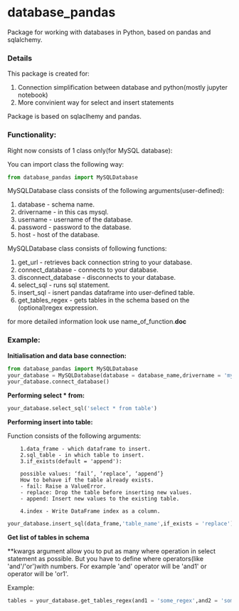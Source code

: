 # database_pandas
Package for working with databases in Python, based on pandas and sqlalchemy.

### Details
This package is created for:
1. Connection simplification between database and python(mostly jupyter notebook)
2. More convinient way for select and insert statements

Package is based on sqlaclhemy and pandas.

### Functionality: 

Right now consists of 1 class only(for MySQL database):

You can import class the following way: 
```python
from database_pandas import MySQLDatabase
```

MySQLDatabase class consists of the following arguments(user-defined):
1. database - schema name.
2. drivername - in this cas mysql.
3. username - username of the database.
4. password - password to the database.
5. host - host of the database.

MySQLDatabase class consists of following functions:
1. get_url - retrieves back connection string to your database.
2. connect_database - connects to your database.
3. disconnect_database - disconnects to your database.
4. select_sql - runs sql statement.
5. insert_sql - isnert pandas dataframe into user-defined table.
6. get_tables_regex - gets tables in the schema based on the (optional)regex expression.

for more detailed information look use name_of_function.__doc__


### Example:

**Initialisation and data base connection:**

```python
from database_pandas import MySQLDatabase
your_database = MySQLDatabase(database = database_name,drivername = 'mysql',username = db_username,password = db_password,host = db_host)
your_database.connect_database()
```

**Performing select * from:**
```python
your_database.select_sql('select * from table')
```

**Performing insert into table:**

Function consists of the following arguments:
        
        1.data_frame - which dataframe to insert.
        2.sql_table - in which table to insert.
        3.if_exists(default = 'append'):
        
        possible values: ‘fail’, ‘replace’, ‘append’}
        How to behave if the table already exists.
        - fail: Raise a ValueError.
        - replace: Drop the table before inserting new values.
        - append: Insert new values to the existing table.

        4.index - Write DataFrame index as a column. 

```python
your_database.insert_sql(data_frame,'table_name',if_exists = 'replace')
```

**Get list of tables in schema**

**kwargs argument allow you to put as many where operation in select statement as possible.
But you have to define where operators(like 'and'/'or')with numbers. For example 'and' operator will be 'and1' or operator will
be 'or1'.

Example: 

```python
tables = your_database.get_tables_regex(and1 = 'some_regex',and2 = 'some_regex')
```
